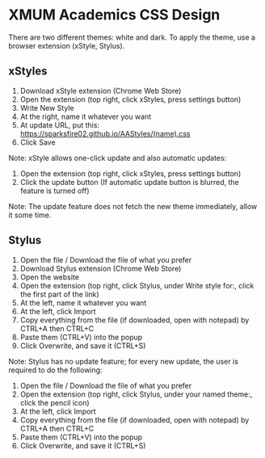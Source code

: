 # XMUM Academics CSS Design

There are two different themes: white and dark. To apply the theme, use a browser extension (xStyle, Stylus).

## xStyles
1. Download xStyle extension (Chrome Web Store)
2. Open the extension (top right, click xStyles, press settings button)
3. Write New Style
4. At the right, name it whatever you want
5. At update URL, put this: https://sparksfire02.github.io/AAStyles/(name).css
6. Click Save

Note: xStyle allows one-click update and also automatic updates:
1. Open the extension (top right, click xStyles, press settings button)
2. Click the update button
(If automatic update button is blurred, the feature is turned off)

Note: The update feature does not fetch the new theme immediately, allow it some time.

## Stylus
1. Open the file / Download the file of what you prefer
2. Download Stylus extension (Chrome Web Store)
3. Open the website
4. Open the extension (top right, click Stylus, under Write style for:, click the first part of the link)
5. At the left, name it whatever you want
6. At the left, click Import
7. Copy everything from the file (if downloaded, open with notepad) by CTRL+A then CTRL+C
8. Paste them (CTRL+V) into the popup
9. Click Overwrite, and save it (CTRL+S)

Note: Stylus has no update feature; for every new update, the user is required to do the following:
1. Open the file / Download the file of what you prefer
2. Open the extension (top right, click Stylus, under your named theme:, click the pencil icon)
3. At the left, click Import
4. Copy everything from the file (if downloaded, open with notepad) by CTRL+A then CTRL+C
5. Paste them (CTRL+V) into the popup
6. Click Overwrite, and save it (CTRL+S)
